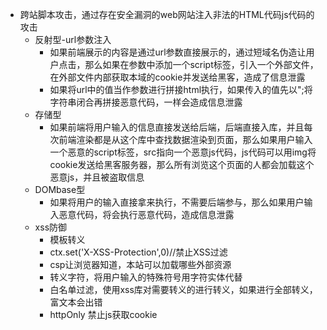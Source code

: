 + 跨站脚本攻击，通过存在安全漏洞的web网站注入非法的HTML代码js代码的攻击
    + 反射型-url参数注入
        * 如果前端展示的内容是通过url参数直接展示的，通过短域名伪造让用户点击，那么如果在参数中添加一个script标签，引入一个外部文件，在外部文件内部获取本域的cookie并发送给黑客，造成了信息泄露
        * 如果将url中的值当作参数进行拼接html执行，如果传入的值先以";将字符串闭合再拼接恶意代码，一样会造成信息泄露
    + 存储型
        * 如果前端将用户输入的信息直接发送给后端，后端直接入库，并且每次前端渲染都是从这个库中查找数据渲染到页面，那么如果用户输入一个恶意的script标签，src指向一个恶意js代码，js代码可以用img将cookie发送给黑客服务器，那么所有浏览这个页面的人都会加载这个恶意js，并且被盗取信息
    + DOMbase型
        * 如果将用户的输入直接拿来执行，不需要后端参与，那么如果用户输入恶意代码，将会执行恶意代码，造成信息泄露
    + xss防御
        * 模板转义
        * ctx.set('X-XSS-Protection',0)//禁止XSS过滤
        * csp让浏览器知道，本站可以加载哪些外部资源
        * 转义字符，将用户输入的特殊符号用字符实体代替
        * 白名单过滤，使用xss库对需要转义的进行转义，如果进行全部转义，富文本会出错
        * httpOnly 禁止js获取cookie